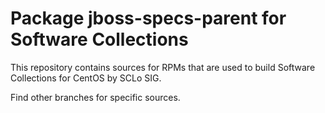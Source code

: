 # Package jboss-specs-parent for Software Collections

This repository contains sources for RPMs that are used
to build Software Collections for CentOS by SCLo SIG.

Find other branches for specific sources.
